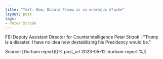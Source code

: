 ```yaml
---
title: "Text: Wow, Donald Trump is an enormous d*uche"
layout: post
tags:
- Peter Strzok
---
```


FBI Deputy Assistant Director for Counterintelligence Peter Strzok
: "Trump is a disaster. I have no idea how destabilizing his Presidency would be."

Source: [Durham report]({% post_url 2023-05-12-durham-report %})
